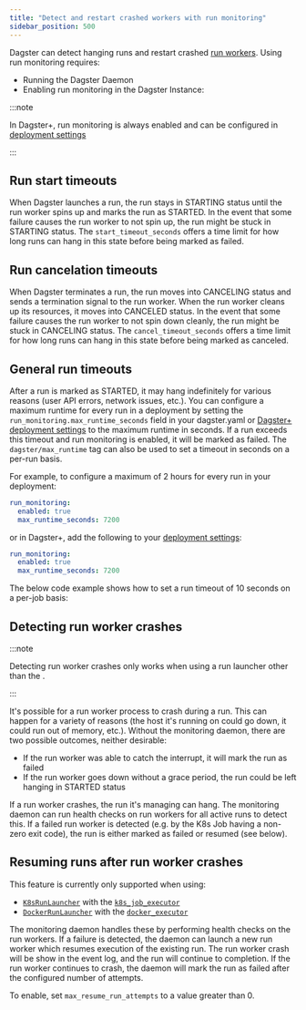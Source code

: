 ```yaml
---
title: "Detect and restart crashed workers with run monitoring"
sidebar_position: 500
---
```


Dagster can detect hanging runs and restart crashed [run workers](/guides/deploy/oss-deployment-architecture#job-execution-flow). Using run monitoring requires:

- Running the Dagster Daemon
- Enabling run monitoring in the Dagster Instance:

<CodeExample path="docs_snippets/docs_snippets/deploying/dagster_instance/dagster.yaml" startAfter="start_run_monitoring" endBefore="end_run_monitoring" />

:::note

In Dagster+, run monitoring is always enabled and can be configured in [deployment settings](/dagster-plus/deployment/management/deployments/deployment-settings-reference)

:::

## Run start timeouts

When Dagster launches a run, the run stays in STARTING status until the run worker spins up and marks the run as STARTED. In the event that some failure causes the run worker to not spin up, the run might be stuck in STARTING status. The `start_timeout_seconds` offers a time limit for how long runs can hang in this state before being marked as failed.

## Run cancelation timeouts

When Dagster terminates a run, the run moves into CANCELING status and sends a termination signal to the run worker. When the run worker cleans up its resources, it moves into CANCELED status. In the event that some failure causes the run worker to not spin down cleanly, the run might be stuck in CANCELING status. The `cancel_timeout_seconds` offers a time limit for how long runs can hang in this state before being marked as canceled.

## General run timeouts

After a run is marked as STARTED, it may hang indefinitely for various reasons (user API errors, network issues, etc.). You can configure a maximum runtime for every run in a deployment by setting the `run_monitoring.max_runtime_seconds` field in your dagster.yaml or [Dagster+ deployment settings](/dagster-plus/deployment/management/deployments/deployment-settings-reference) to the maximum runtime in seconds. If a run exceeds this timeout and run monitoring is enabled, it will be marked as failed. The `dagster/max_runtime` tag can also be used to set a timeout in seconds on a per-run basis.

For example, to configure a maximum of 2 hours for every run in your deployment:

```yaml
run_monitoring:
  enabled: true
  max_runtime_seconds: 7200
```

or in Dagster+, add the following to your [deployment settings](/dagster-plus/deployment/management/deployments/deployment-settings-reference):

```yaml
run_monitoring:
  enabled: true
  max_runtime_seconds: 7200
```

The below code example shows how to set a run timeout of 10 seconds on a per-job basis:

<CodeExample path="docs_snippets/docs_snippets/deploying/monitoring_daemon/run_timeouts.py" startAfter="start_timeout" endBefore="end_timeout" />

## Detecting run worker crashes

:::note

Detecting run worker crashes only works when using a run launcher other than the <PyObject section="internals" module="dagster._core.launcher" object="DefaultRunLauncher" />.

:::

It's possible for a run worker process to crash during a run. This can happen for a variety of reasons (the host it's running on could go down, it could run out of memory, etc.). Without the monitoring daemon, there are two possible outcomes, neither desirable:

- If the run worker was able to catch the interrupt, it will mark the run as failed
- If the run worker goes down without a grace period, the run could be left hanging in STARTED status

If a run worker crashes, the run it's managing can hang. The monitoring daemon can run health checks on run workers for all active runs to detect this. If a failed run worker is detected (e.g. by the K8s Job having a non-zero exit code), the run is either marked as failed or resumed (see below).

## Resuming runs after run worker crashes

This feature is currently only supported when using:

- [`K8sRunLauncher`](/api/python-api/libraries/dagster-k8s#dagster_k8s.K8sRunLauncher) with the [`k8s_job_executor`](/api/python-api/libraries/dagster-k8s#dagster_k8s.k8s_job_executor)
- [`DockerRunLauncher`](/api/python-api/libraries/dagster-docker#dagster_docker.DockerRunLauncher) with the [`docker_executor`](/api/python-api/libraries/dagster-docker#dagster_docker.docker_executor)

The monitoring daemon handles these by performing health checks on the run workers. If a failure is detected, the daemon can launch a new run worker which resumes execution of the existing run. The run worker crash will be show in the event log, and the run will continue to completion. If the run worker continues to crash, the daemon will mark the run as failed after the configured number of attempts.

To enable, set `max_resume_run_attempts` to a value greater than 0.
